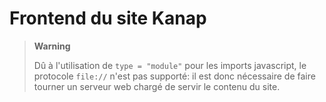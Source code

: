 # Frontend du site Kanap

> **Warning**
>
> Dû à l'utilisation de `type = "module"` pour les imports javascript, le protocole `file://` n'est pas supporté: il est donc nécessaire de faire tourner un serveur web chargé de servir le contenu du site.
